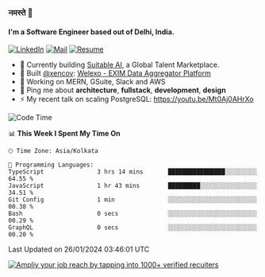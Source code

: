 ### नमस्ते 🙏

#### I'm a Software Engineer based out of Delhi, India.

[![LinkedIn](https://img.shields.io/badge/linkedin-%230077B5.svg)](https://linkedin.com/in/sambhav2612)
[![Mail](https://img.shields.io/badge/gmail-D14836)](mailto:sambhavjain2612@gmail.com)
[![Resume](https://img.shields.io/badge/resume-%23#FFFF00.svg)](https://mega.nz/file/IjA3yaoB#BFfQg1-aKva0piAd_wWs8Hf5dlnYRQ2ZkwtYwNMzBhA)

- 🏢 Currently building [Suitable AI](https://suitable.ai), a Global Talent Marketplace.
- 💅 Built [@xencov](https://github.com/xencov): [Welexo - EXIM Data Aggregator Platform](https://welexo.com)
- 🌱 Working on MERN, GSuite, Slack and AWS
- 💬 Ping me about **architecture**, **fullstack**, **development**, **design**
- ⚡️ My recent talk on scaling PostgreSQL: https://youtu.be/Mt0Aj0AHrXo

<!--START_SECTION:waka-->
![Code Time](http://img.shields.io/badge/Code%20Time-3%2C854%20hrs%2049%20mins-blue)

📊 **This Week I Spent My Time On** 

```text
🕑︎ Time Zone: Asia/Kolkata

💬 Programming Languages: 
TypeScript               3 hrs 14 mins       ████████████████░░░░░░░░░   64.55 % 
JavaScript               1 hr 43 mins        █████████░░░░░░░░░░░░░░░░   34.51 % 
Git Config               1 min               ░░░░░░░░░░░░░░░░░░░░░░░░░   00.38 % 
Bash                     0 secs              ░░░░░░░░░░░░░░░░░░░░░░░░░   00.29 % 
GraphQL                  0 secs              ░░░░░░░░░░░░░░░░░░░░░░░░░   00.20 % 
```


 Last Updated on 26/01/2024 03:46:01 UTC
<!--END_SECTION:waka-->

[![Ampliy your job reach by tapping into 1000+ verified recuiters](https://user-images.githubusercontent.com/19583619/212717528-45b497fd-e886-4452-90fe-93829667bd63.png)](https://suitable.ai)

